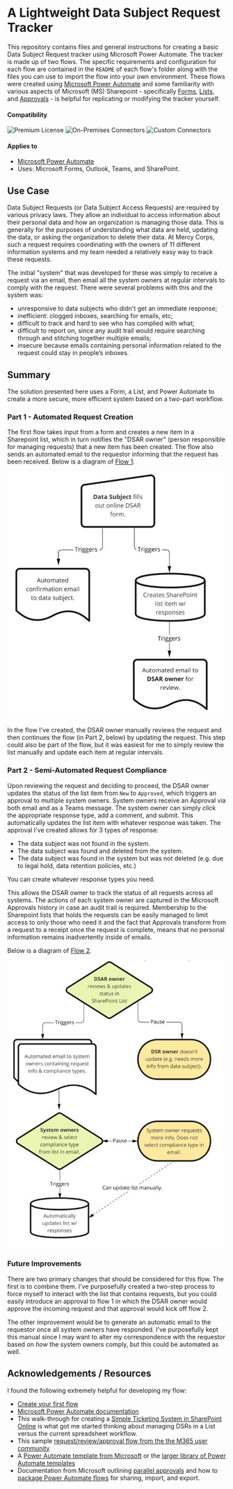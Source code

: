 # A Lightweight Data Subject Request Tracker

This repository contains files and general instructions for creating a basic Data Subject Request tracker using Microsoft Power Automate. The tracker is made up of two flows. The specific requirements and configuration for each flow are contained in the `README` of each flow's folder along with the files you can use to import the flow into your own environment. These flows were created using [Microsoft Power Automate](https://docs.microsoft.com/power-automate/) and some familiarity with various aspects of Microsoft (MS) Sharepoint - specifically [Forms](https://support.microsoft.com/en-us/office/create-a-form-with-microsoft-forms-4ffb64cc-7d5d-402f-b82e-b1d49418fd9d), [Lists](https://support.microsoft.com/en-us/office/introduction-to-lists-0a1c3ace-def0-44af-b225-cfa8d92c52d7), and [Approvals](https://support.microsoft.com/en-us/office/what-is-approvals-a9a01c95-e0bf-4d20-9ada-f7be3fc283d3) - is helpful for replicating or modifying the tracker yourself.

#### Compatibility
![Premium License](https://img.shields.io/badge/Premium%20License-Not%20Required-green.svg "Premium license not required")
![On-Premises Connectors](https://img.shields.io/badge/On--Premises%20Connectors-No-green.svg "Does not use on-premise connectors")
![Custom Connectors](https://img.shields.io/badge/Custom%20Connectors-Not%20Required-green.svg "Does not use custom connectors")
<!-- Check this -->

#### Applies to
* [Microsoft Power Automate](https://docs.microsoft.com/power-automate/)
* Uses: Microsoft Forms, Outlook, Teams, and SharePoint.

## Use Case
Data Subject Requests (or Data Subject Access Requests) are required by various privacy laws. They allow an individual to access information about their personal data and how an organization is managing those data. This is generally for the purposes of understanding what data are held, updating the data, or asking the organization to delete their data. At Mercy Corps, such a request requires coordinating with the owners of 11 different information systems and my team needed a relatively easy way to track these requests.

The initial "system" that was developed for these was simply to receive a request via an email, then email all the system owners at regular intervals to comply with the request. There were several problems with this and the system was:
- unresponsive to data subjects who didn't get an immediate response;
- inefficient: clogged inboxes, searching for emails, etc;
- difficult to track and hard to see who has complied with what;
- difficult to report on, since any audit trail would require searching through and stitching together multiple emails;
- insecure because emails containing personal information related to the request could stay in people’s inboxes.

## Summary
The solution presented here uses a Form, a List, and Power Automate to create a more secure, more efficient system based on a two-part workflow.

### Part 1 - Automated Request Creation
The first flow takes input from a form and creates a new item in a Sharepoint list, which in turn notifies the "DSAR owner" (person responsible for managing requests) that a new item has been created. The flow also sends an automated email to the requestor informing that the request has been received. Below is a diagram of [Flow 1](/Flow1-create-list-item-notifications-form/README.md).

![Flow diagram of Part 1](images/M365_Flow1_for_DSR.jpg)

In the flow I've created, the DSAR owner manually reviews the request and then continues the flow (in Part 2, below) by updating the request. This step could also be part of the flow, but it was easiest for me to simply review the list manually and update each item at regular intervals.

### Part 2 - Semi-Automated Request Compliance
Upon reviewing the request and deciding to proceed, the DSAR owner updates the status of the list item from `New` to `Approved`, which triggers an approval to multiple system owners. System owners receive an Approval via both email and as a Teams message. The system owner can simply click the appropriate response type, add a comment, and submit. This automatically updates the list item with whatever response was taken. The approval I've created allows for 3 types of response:
- The data subject was not found in the system.
- The data subject was found and deleted from the system.
- The data subject was found in the system but was not deleted (e.g. due to legal hold, data retention policies, etc.)

You can create whatever response types you need.

This allows the DSAR owner to track the status of all requests across all systems. The actions of each system owner are captured in the Microsoft Approvals history in case an audit trail is required. Membership to the Sharepoint lists that holds the requests can be easily managed to limit access to only those who need it and the fact that Approvals transform from a request to a receipt once the request is complete, means that no personal information remains inadvertently inside of emails.

Below is a diagram of [Flow 2](/Flow2-notify-list-item-changes-status/README.md).

![Flow diagram of Part 2](images/M365_Flow2_for_DSR.jpg)

### Future Improvements
There are two primary changes that should be considered for this flow. The first is to combine them. I've purposefully created a two-step process to force myself to interact with the list that contains requests, but you could easily introduce an approval to flow 1 in which the DSAR owner would approve the incoming request and that approval would kick off flow 2.

The other improvement would be to generate an automatic email to the requestor once all system owners have responded. I've purposefully kept this manual since I may want to alter my correspondence with the requestor based on _how_ the system owners comply, but this could be automated as well.

## Acknowledgements / Resources
I found the following extremely helpful for developing my flow:

- [Create your first flow](https://docs.microsoft.com/en-us/power-automate/getting-started#create-your-first-flow)
- [Microsoft Power Automate documentation](https://docs.microsoft.com/en-us/power-automate/)
- This walk-through for creating a [Simple Ticketing System in SharePoint Online](https://concurrency.com/blog/february-2019/create-a-simple-ticketing-system-in-sharepoint-onl) is what got me started thinking about managing DSRs in a List versus the current spreadsheet workflow.
- This sample [request/review/approval flow from the the M365 user community](https://github.com/pnp/powerautomate-samples/tree/main/samples/request-review-and-approval-for-a-selected-file)
- A [Power Automate template from Microsoft](https://powerautomate.microsoft.com/en-us/templates/details/d62b2527bb5343d689d5107b0922e57b/start-approval-when-a-new-item-is-added/) or the [larger library of Power Automate templates](https://powerautomate.microsoft.com/en-us/templates/)
- Documentation from Microsoft outlining [parallel approvals](https://docs.microsoft.com/en-us/power-automate/parallel-modern-approvals#insert-a-parallel-branch-approval-action-for-the-sales-team) and how to [package Power Automate flows](https://powerautomate.microsoft.com/en-us/blog/import-export-bap-packages/) for sharing, import, and export.
